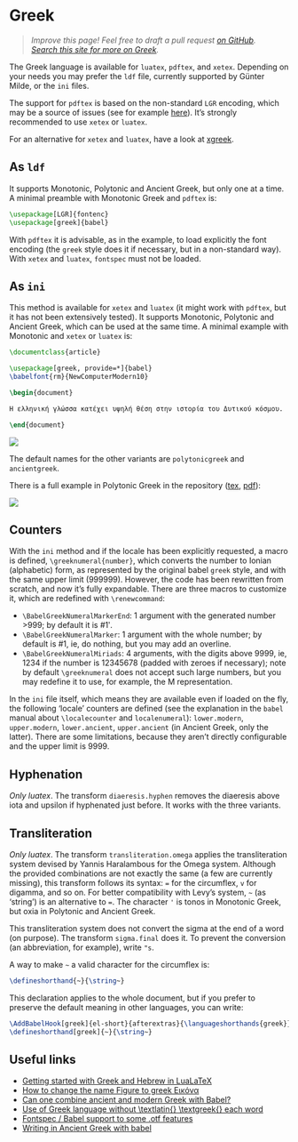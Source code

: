 # Greek

<blockquote>
  <p><em>Improve this page! Feel free to draft a pull request <a
  href="https://github.com/latex3/babel/tree/docs/docs">on GitHub</a>.<br>
  <a
  href="https://www.google.com/search?q=site%3Alatex3.github.io%2Fbabel+TGreek">Search this site for more on Greek</a>.</em></p>
</blockquote>

The Greek language is available for `luatex`, `pdftex`, and `xetex`.
Depending on your needs you may prefer the `ldf` file, currently
supported by Günter Milde, or the `ini` files.

The support for `pdftex` is based on the non-standard `LGR` encoding,
which may be a source of issues (see for example
[here](https://tex.stackexchange.com/questions/548584/ascii-text-set-in-greek-script-when-using-usepackagegreekbabel)).
It’s strongly recommended to use `xetex`  or `luatex`.

For an alternative for `xetex` and `luatex`, have a look at
[xgreek](https://ctan.org/pkg/xgreek?lang=en).

## As `ldf`

It supports Monotonic, Polytonic and Ancient Greek, but only one at a
time. A minimal preamble with Monotonic Greek and `pdftex` is:
```tex
\usepackage[LGR]{fontenc}
\usepackage[greek]{babel}
```

With `pdftex` it is advisable, as in the example, to load explicitly the font
encoding (the `greek` style does it if necessary, but in a non-standard
way). With `xetex` and `luatex`, `fontspec` must not be loaded.

## As `ini`

This method is available for `xetex` and `luatex` (it might work with
`pdftex`, but it has not been extensively tested). It supports
Monotonic, Polytonic and Ancient Greek, which can be used at the same
time. A minimal example with Monotonic and `xetex` or `luatex` is:
```tex
\documentclass{article}

\usepackage[greek, provide=*]{babel}
\babelfont{rm}{NewComputerModern10}

\begin{document}

Η ελληνική γλώσσα κατέχει υψηλή θέση στην ιστορία του Δυτικού κόσμου.

\end{document}
```
![](../media/greek-sample.jpg)

The default names for the other variants are `polytonicgreek` and
`ancientgreek`.

There is a full example in Polytonic Greek in the repository
([tex](https://github.com/latex3/babel/blob/main/samples/lua-polygreek.tex),
[pdf](https://github.com/latex3/babel/blob/main/samples/lua-polygreek.pdf)):

![](../media/polytonic-greek.jpg)

## Counters

With the `ini` method and if the locale has been explicitly requested,
a macro is defined, `\greeknumeral{number}`, which converts the number
to Ionian (alphabetic) form, as represented by the original babel
`greek` style, and with the same upper limit (999999). However, the
code has been rewritten from scratch, and now it’s fully expandable.
There are three macros to customize it, which are redefined with
`\renewcommand`:
* `\BabelGreekNumeralMarkerEnd`: 1 argument with the generated number >999; by default it is #1ʹ.
* `\BabelGreekNumeralMarker`: 1 argument with the whole number; by default is #1, ie, do nothing, but you may add an overline.
* `\BabelGreekNumeralMiriads`: 4 arguments, with the digits above 9999, ie, 1234 if the number is 12345678 (padded with zeroes if necessary); note by default `\greeknumeral` does not accept such large numbers, but you may redefine it to use, for example, the M representation.

In the `ini` file itself, which means they are available even if loaded
on the fly, the following ‘locale’ counters are defined (see the
explanation in the `babel` manual about `\localecounter` and
`localenumeral`): `lower.modern`, `upper.modern`, `lower.ancient`,
`upper.ancient` (in Ancient Greek, only the latter). There are some
limitations, because they aren’t directly configurable and the upper
limit is 9999.

## Hyphenation

_Only luatex_. The transform `diaeresis.hyphen` removes the diaeresis
above iota and upsilon if hyphenated just before. It works with the
three variants.

## Transliteration 

_Only luatex_. The transform `transliteration.omega` applies the
transliteration system devised by Yannis Haralambous for the Omega
system. Although the provided combinations are not exactly the same (a
few are currently missing), this transform follows its syntax: `=` for
the circumflex, `v` for digamma, and so on. For better compatibility
with Levy’s system, `~` (as ‘string’) is an alternative to `=`. The
character `'` is tonos in Monotonic Greek, but oxia in Polytonic and
Ancient Greek.

This transliteration system does not convert the sigma at the end of a
word (on purpose). The transform `sigma.final` does it. To prevent the
conversion (an abbreviation, for example), write `"s`.

A way to make `~` a valid character for the circumflex is:
```tex
\defineshorthand{~}{\string~}
```
This declaration applies to the whole document, but if you prefer to
preserve the default meaning in other languages, you can write:
```tex
\AddBabelHook[greek]{el-short}{afterextras}{\languageshorthands{greek}}
\defineshorthand[greek]{~}{\string~}
```

## Useful links

* [Getting started with Greek and Hebrew in LuaLaTeX](https://tex.stackexchange.com/questions/65141/getting-started-with-greek-and-hebrew-in-lualatex/620541#620541)
* [How to change the name Figure to greek Εικόνα](https://tex.stackexchange.com/questions/612386/how-to-change-the-name-figure-to-greek-%ce%95%ce%b9%ce%ba%cf%8c%ce%bd%ce%b1/614286#614286)
* [Can one combine ancient and modern Greek with Babel?](https://tex.stackexchange.com/questions/294828/can-one-combine-ancient-and-modern-greek-with-babel/614278#614278)
* [Use of Greek language without \textlatin{} \textgreek{} each word](https://tex.stackexchange.com/questions/579780/use-of-greek-language-without-textlatin-textgreek-each-word/579813#579813)
* [Fontspec / Babel support to some .otf features](https://tex.stackexchange.com/questions/544773/fontspec-babel-support-to-some-otf-features)
* [Writing in Ancient Greek with babel](https://tex.stackexchange.com/questions/584397/writing-in-ancient-greek-with-babel)

